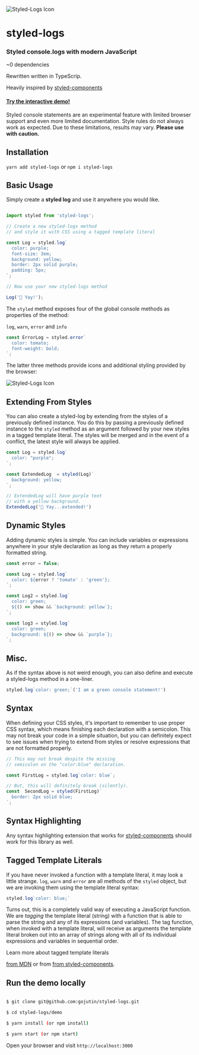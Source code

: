 ![Styled-Logs Icon](https://res.cloudinary.com/gojutin/image/upload/w_300/v1550798794/styled-logs-icon.png)

# styled-logs

### Styled console.logs with modern JavaScript

~0 dependencies

Rewritten written in TypeScrip.

Heavily inspired by [styled-components](https://www.styled-components.com/)

#### [Try the interactive demo!](https://styled-logs.com)


Styled console statements are an experimental feature with limited browser support and even more limited documentation. Style rules do not always work as expected. Due to these limitations, results may vary. **Please use with caution.**

 
## Installation
`yarn add styled-logs` or `npm i styled-logs`


## Basic Usage
Simply create a **styled log** and use it anywhere you would like.

```javascript

import styled from 'styled-logs';

// Create a new styled-logs method 
// and style it with CSS using a tagged template literal

const Log = styled.log`
  color: purple;
  font-size: 3em;
  background: yellow;
  border: 2px solid purple;
  padding: 5px;
`;

// Now use your new styled-logs method

Log('🎉 Yay!');

```
The `styled` method exposes four of the global console methods as properties of the method:

`log`, `warn`, `error` and `info`

``` javascript
const ErrorLog = styled.error`
  color: tomato;
  font-weight: bold;
`;
```

The latter three methods provide icons and additional styling provided by the browser:

![Styled-Logs Icon](https://res.cloudinary.com/gojutin/image/upload/v1550801477/console-screenshot.png)


## Extending From Styles
You can also create a styled-log by extending from the styles of a previously defined instance. You do this by passing a previously defined instance to the `styled` method as an argument followed by your new styles in a tagged template literal. The styles will be merged and in the event of a conflict, the latest style will always be applied.

```javascript
const Log = styled.log`
  color: "purple";
`;

const ExtendedLog  = styled(Log)`
  background: yellow;
`;

// ExtendedLog will have purple text 
// with a yellow background.
ExtendedLog('🎉 Yay...extended!')
```

## Dynamic Styles
Adding dynamic styles is simple. You can include variables or expressions anywhere in your style declaration as long as they return a properly formatted string.

```javascript
const error = false;

const Log = styled.log`
  color: ${error ? 'tomato' : 'green'};
`;

const Log2 = styled.log`
  color: green;
  ${() => show && `background: yellow`};
`;

const log3 = styled.log`
  color: green;
  background: ${() => show && `purple`};
`;
```

## Misc.

As if the syntax above is not weird enough, you can also define and execute a styled-logs method in a one-liner.

```javascript
styled.log`color: green;`('I am a green console statement!')
```
  

## Syntax

When defining your CSS styles, it's important to remember to use proper CSS syntax, which means finishing each declaration with a semicolon. This may not break your code in a simple situation, but you can definitely expect to see issues when trying to extend from styles or resolve expressions that are not formatted properly. 

```javascript
// This may not break despite the missing 
// semicolon on the "color:blue" declaration.

const FirstLog = styled.log`color: blue`;

// But, this will definitely break (silently).
const  SecondLog = styled(FirstLog)`
  border: 2px solid blue;
`;
```

<h2 id="syntax">Syntax Highlighting</h2>

Any syntax highlighting extension that works for [styled-components](https://www.styled-components.com/) should work for this library as well.

<h2 id="ttl">Tagged Template Literals</h2>

If you have never invoked a function with a template literal, it may look a little strange. `log`, `warn` and `error` are all methods of the `styled` object, but we are invoking them using the template literal syntax:

```javascript
styled.log`color: blue;`
```

Turns out, this is a completely valid way of executing a JavaScript function. We are _tagging_ the template literal (string) with a function that is able to parse the string and any of its expressions (and variables). The tag function, when invoked with a template literal, will receive as arguments the template literal broken out into an array of strings along with all of its individual expressions and variables in sequential order.

Learn more about tagged template literals

<a href="https://developer.mozilla.org/en-US/docs/Web/JavaScript/Reference/Template_literals/"  target="_blank">from MDN</a> or from <a href="https://www.styled-components.com/docs/advanced#tagged-template-literals"  target="_blank">from styled-components</a>.

 
<h2 id="demo">Run the demo locally</h2>

 
```sh

$ git clone git@github.com:gojutin/styled-logs.git

$ cd styled-logs/demo

$ yarn install (or npm install)

$ yarn start (or npm start)

```

Open your browser and visit `http://localhost:3000`
